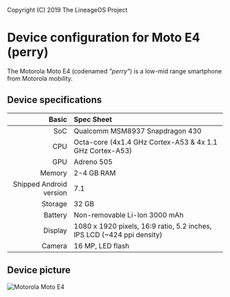 Copyright (C) 2019 The LineageOS Project

Device configuration for Moto E4 (perry)
==================================================

The Motorola Moto E4 (codenamed _"perry"_) is a low-mid range smartphone from Motorola mobility.

## Device specifications

| Basic   | Spec Sheet
| -------:|:-------------------------
| SoC     | Qualcomm MSM8937 Snapdragon 430
| CPU     | Octa-core (4x1.4 GHz Cortex-A53 & 4x 1.1 GHz Cortex-A53)
| GPU     | Adreno 505
| Memory  | 2-4 GB RAM
| Shipped Android version | 7.1
| Storage | 32 GB
| Battery | Non-removable Li-Ion 3000 mAh
| Display | 1080 x 1920 pixels, 16:9 ratio, 5.2 inches, IPS LCD (~424 ppi density)
| Camera  | 16 MP, LED flash

## Device picture

![Motorola Moto E4](https://cdn2.gsmarena.com/vv/pics/motorola/motorola-moto-perry-2.jpg "Moto E4")

